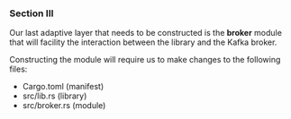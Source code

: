 ### Section III

Our last adaptive layer that needs to be constructed is the **broker** module that will facility the interaction between the library and the Kafka broker. 

Constructing the module will require us to make changes to the following files:

+ Cargo.toml (manifest)
+ src/lib.rs (library)
+ src/broker.rs (module)